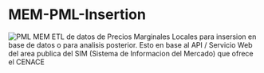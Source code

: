# MEM-PML-Insertion
![PML MEM](https://github.com/DrewDLeon/MEM-PML-Insertion/assets/76247635/41ead7d3-dfd0-4311-9b2e-ede45f5dccc5)
ETL de datos de Precios Marginales Locales para insersion en base de datos o para analisis posterior.
Esto en base al API / Servicio Web del area publica del SIM (Sistema de Informacion del Mercado) que ofrece el CENACE
